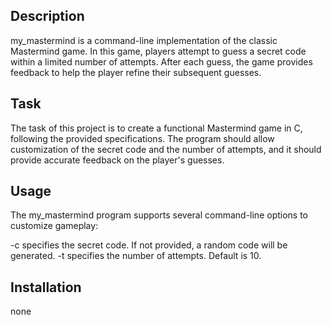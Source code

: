 ## Description
my_mastermind is a command-line implementation of the classic Mastermind game. In this game, players attempt to guess a secret code within a limited number of attempts. After each guess, the game provides feedback to help the player refine their subsequent guesses.

## Task
The task of this project is to create a functional Mastermind game in C, following the provided specifications. The program should allow customization of the secret code and the number of attempts, and it should provide accurate feedback on the player's guesses.

## Usage
The my_mastermind program supports several command-line options to customize gameplay:

-c specifies the secret code. If not provided, a random code will be generated.
-t specifies the number of attempts. Default is 10.

## Installation
none

